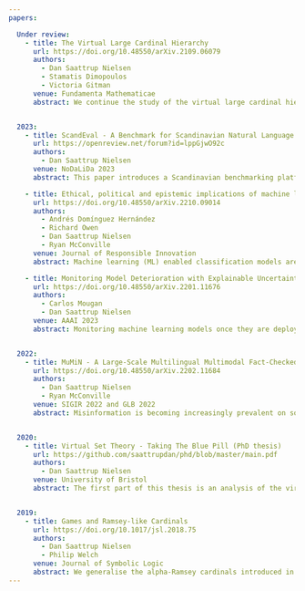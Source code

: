 ```yaml
---
papers:

  Under review:
    - title: The Virtual Large Cardinal Hierarchy
      url: https://doi.org/10.48550/arXiv.2109.06079
      authors:
        - Dan Saattrup Nielsen
        - Stamatis Dimopoulos
        - Victoria Gitman
      venue: Fundamenta Mathematicae
      abstract: We continue the study of the virtual large cardinal hierarchy, initiated in Gitman and Schindler (2018), by analysing virtual versions of superstrong, Woodin, Vopenka, and Berkeley cardinals. Gitman and Schindler showed that virtualizations of strong and supercompact cardinals yield the same large cardinal notion (Gitman and Schindler, 2018). We show the same result for a (weak) virtualization of Woodin and a virtualization of Vopenka cardinals. We also show that there is a virtually Berkeley cardinal if and only if the virtual Vopenka principle holds, but On is not Mahlo.


  2023:
    - title: ScandEval - A Benchmark for Scandinavian Natural Language Processing
      url: https://openreview.net/forum?id=lppGjwO92c
      authors:
        - Dan Saattrup Nielsen
      venue: NoDaLiDa 2023
      abstract: This paper introduces a Scandinavian benchmarking platform, ScandEval, which can benchmark any pretrained model on four different tasks in the Scandinavian languages. The datasets used in two of the tasks, linguistic acceptability and question answering, are new. We develop and release a Python package and command-line interface, scandeval, which can benchmark any model that has been uploaded to the Hugging Face Hub, with reproducible results. Using this package, we benchmark more than 80 Scandinavian or multilingual models and present the results of these in an interactive online leaderboard, as well as provide an analysis of the results. The analysis shows that there is substantial cross-lingual transfer among the the Mainland Scandinavian languages (Danish, Swedish and Norwegian), with limited cross-lingual transfer between the group of Mainland Scandinavian languages and the group of Insular Scandinavian languages (Icelandic and Faroese). The benchmarking results also show that the investment in language technology in Norway and Sweden has led to language models that outperform massively multilingual models such as XLM-RoBERTa and mDeBERTaV3. We release the source code for both the package.

    - title: Ethical, political and epistemic implications of machine learning (mis)information classification - Insights from an interdisciplinary collaboration between social and data scientists
      url: https://doi.org/10.48550/arXiv.2210.09014
      authors:
        - Andrés Domínguez Hernández
        - Richard Owen
        - Dan Saattrup Nielsen
        - Ryan McConville
      venue: Journal of Responsible Innovation
      abstract: Machine learning (ML) enabled classification models are becoming increasingly popular for tackling the sheer volume and speed of online misinformation. In building these models, data scientists need to take a stance on the legitimacy, authoritativeness and objectivity of the sources of `truth' used for model training and testing. This has political, ethical and epistemic implications which are rarely addressed in technical papers. Despite (and due to) their reported high performance, ML-driven moderation systems have the potential to shape online public debate and create downstream negative impacts such as undue censorship and reinforcing false beliefs. This article reports on a responsible innovation (RI) inflected collaboration at the intersection of social studies of science and data science. We identify a series of algorithmic contingencies--key moments during model development which could lead to different future outcomes, uncertainty and harmful effects. We conclude by offering an agenda of reflexivity and responsible development of ML tools for combating misinformation.

    - title: Monitoring Model Deterioration with Explainable Uncertainty Estimation via Non-parametric Bootstrap
      url: https://doi.org/10.48550/arXiv.2201.11676
      authors:
        - Carlos Mougan
        - Dan Saattrup Nielsen
      venue: AAAI 2023
      abstract: Monitoring machine learning models once they are deployed is challenging. It is even more challenging to decide when to retrain models in real-case scenarios when labeled data is beyond reach, and monitoring performance metrics becomes unfeasible. In this work, we use non-parametric bootstrapped uncertainty estimates and SHAP values to provide explainable uncertainty estimation as a technique that aims to monitor the deterioration of machine learning models in deployment environments, as well as determine the source of model deterioration when target labels are not available. Classical methods are purely aimed at detecting distribution shift, which can lead to false positives in the sense that the model has not deteriorated despite a shift in the data distribution. To estimate model uncertainty we construct prediction intervals using a novel bootstrap method, which improves upon the work of Kumar & Srivastava (2012). We show that both our model deterioration detection system as well as our uncertainty estimation method achieve better performance than the current state-of-the-art. Finally, we use explainable AI techniques to gain an understanding of the drivers of model deterioration. We release an open source Python package, doubt, which implements our proposed methods, as well as the code used to reproduce our experiments.


  2022:
    - title: MuMiN - A Large-Scale Multilingual Multimodal Fact-Checked Misinformation Social Network Dataset
      url: https://doi.org/10.48550/arXiv.2202.11684
      authors:
        - Dan Saattrup Nielsen
        - Ryan McConville
      venue: SIGIR 2022 and GLB 2022
      abstract: Misinformation is becoming increasingly prevalent on social media and in news articles. It has become so widespread that we require algorithmic assistance utilising machine learning to detect such content. Training these machine learning models require datasets of sufficient scale, diversity and quality. However, datasets in the field of automatic misinformation detection are predominantly monolingual, include a limited amount of modalities and are not of sufficient scale and quality. Addressing this, we develop a data collection and linking system (MuMiN-trawl), to build a public misinformation graph dataset (MuMiN), containing rich social media data (tweets, replies, users, images, articles, hashtags) spanning 21 million tweets belonging to 26 thousand Twitter threads, each of which have been semantically linked to 13 thousand fact-checked claims across dozens of topics, events and domains, in 41 different languages, spanning more than a decade. The dataset is made available as a heterogeneous graph via a Python package (mumin). We provide baseline results for two node classification tasks related to the veracity of a claim involving social media, and demonstrate that these are challenging tasks, with the highest macro-average F1-score being 62.55% and 61.45% for the two tasks, respectively. The MuMiN ecosystem is available at this https URL, including the data, documentation, tutorials and leaderboards.


  2020:
    - title: Virtual Set Theory - Taking The Blue Pill (PhD thesis)
      url: https://github.com/saattrupdan/phd/blob/master/main.pdf
      authors:
        - Dan Saattrup Nielsen
      venue: University of Bristol
      abstract: The first part of this thesis is an analysis of the virtual large cardinals, being critical points of set-sized generic elementary embeddings where the target model is a subset of the ground model. We show that virtually measurables are equiconsistent with virtually strongs, and that virtually Woodins are virtually Vopenka. We separate most of these large cardinals, but show that such separations do not hold within core models. We define prestrong cardinals, being an equivalent characterisation of strongs, but which in a virtual setting are strictly weaker than virtually strongs. We show that the existence of this separation is equivalent to the existence of virtually rank-into-rank cardinals in the universe, and that virtually Berkeley cardinals can be characterised in the same fashion with On being virtually pre-Woodin but not virtually Woodin, answering a question by Gitman and Hamkins. Building on the work of Wilson, we show that the virtual version of the Weak Vopenka Principle is equivalent to a weakening of virtually pre-Woodins. We end the first part with several indestructibility results, including that a slight strengthening of the virtually supercompacts is always indestructible by <kappa-directed closed forcings. The second part is concerned with connections between the virtual large cardinals and other set-theoretic objects. We analyse cardinals arising from a certain filter game, for various lengths of the game. When the games are finite we show that this results in a characterisation of the completely ineffable cardinals, and at length omega we arrive at another characterisation of the virtually measurable cardinals. At length omega + 1 the cardinals become equiconsistent with a measurable cardinal, and at uncountable cofinalities the cardinals are downward absolute to K below 0-dagger. The results in this section answer most of the open questions raised in Holy and Schlicht (2018). We also introduce the notion of ideal-absolute properties of forcings, being properties such that generic elementary embeddings can be characterised by ideals in the ground model. We show that several properties are ideal-absolute, which includes an improvement of an unpublished theorem of Foreman. This also results in another characterisation of completely ineffables.


  2019:
    - title: Games and Ramsey-like Cardinals
      url: https://doi.org/10.1017/jsl.2018.75
      authors:
        - Dan Saattrup Nielsen
        - Philip Welch
      venue: Journal of Symbolic Logic
      abstract: We generalise the alpha-Ramsey cardinals introduced in Holy and Schlicht (2018) for cardinals alpha to arbitrary ordinals alpha, and answer several questions posed in that paper. In particular, we show that alpha-Ramseys are downwards absolute to the core model K for all alpha of uncountable cofinality, that strategic omega-Ramsey cardinals are equiconsistent with remarkable cardinals and that strategic alpha-Ramsey cardinals are equiconsistent with measurable cardinals for all alpha > omega. We also show that the n-Ramseys satisfy indescribability properties and use them to provide a game-theoretic characterisation of completely ineffable cardinals, as well as establishing further connections between the alpha-Ramsey cardinals and the Ramsey-like cardinals introduced in Gitman (2011), Feng (1990), and Sharpe and Welch (2011).
---
```


